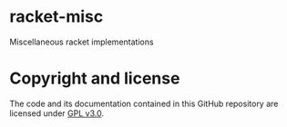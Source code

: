 # racket-misc
Miscellaneous racket implementations

# Copyright and license
The code and its documentation contained in this GitHub repository are licensed under [GPL v3.0](LICENSE).